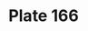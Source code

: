 ---
pid: '166'
an: '8'
title: Plate 166
rev_year: 
_date: 
caption: Vue de Frascati.
translation: View of Frascati.
student: Anne Higonnet
keywords: "[ Frascati ]"
permalink: /plates/166/
layout: plate-page
---